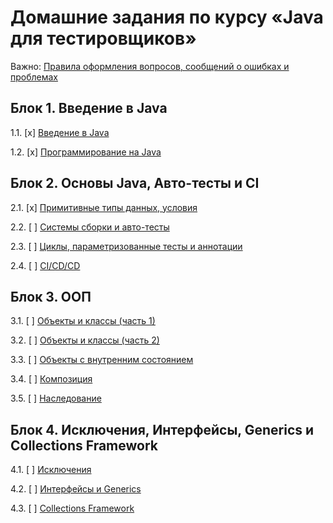 # Домашние задания по курсу «Java для тестировщиков»

Важно: [Правила оформления вопросов, сообщений о ошибках и проблемах](report-requirements.md)

## Блок 1. Введение в Java

1.1. [x] [Введение в Java](intro)

1.2. [x] [Программирование на Java](programming)

## Блок 2. Основы Java, Авто-тесты и CI

2.1. [x] [Примитивные типы данных, условия](data)

2.2. [ ] [Системы сборки и авто-тесты](maven-junit)

2.3. [ ] [Циклы, параметризованные тесты и аннотации](params)

2.4. [ ] [CI/CD/CD](continuous)

## Блок 3. ООП

3.1. [ ] [Объекты и классы (часть 1)](oop1)

3.2. [ ] [Объекты и классы (часть 2)](oop2)

3.3. [ ] [Объекты с внутренним состоянием](state)

3.4. [ ] [Композиция](composition)

3.5. [ ] [Наследование](inheritance)

## Блок 4. Исключения, Интерфейсы, Generics и Collections Framework

4.1. [ ] [Исключения](exceptions)

4.2. [ ] [Интерфейсы и Generics](interfaces)

4.3. [ ] [Collections Framework](collections)

